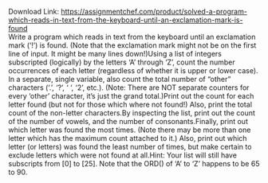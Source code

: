Download Link: https://assignmentchef.com/product/solved-a-program-which-reads-in-text-from-the-keyboard-until-an-exclamation-mark-is-found
<br>
Write a program which reads in text from the keyboard until an exclamation mark (‘!’) is found. (Note that the exclamation mark might not be on the first line of input. It might be many lines down!)Using a list of integers subscripted (logically) by the letters ‘A’ through ‘Z’, count the number occurrences of each letter (regardless of whether it is upper or lower case). In a separate, single variable, also count the total number of “other” characters (‘.’, ‘?’, ‘ ‘, ‘2’, etc.). (Note: There are NOT separate counters for every ‘other’ character, it’s just the grand total.)Print out the count for each letter found (but not for those which where not found!) Also, print the total count of the non-letter characters.By inspecting the list, print out the count of the number of vowels, and the number of consonants.Finally, print out which letter was found the most times. (Note there may be more than one letter which has the maximum count attached to it.) Also, print out which letter (or letters) was found the least number of times, but make certain to exclude letters which were not found at all.Hint: Your list will still have subscripts from [0] to [25]. Note that the ORD() of ‘A’ to ‘Z’ happens to be 65 to 90.